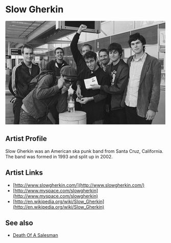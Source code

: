 # Slow Gherkin

![](../../assets/artists/Slow_Gherkin.png)

## Artist Profile

Slow Gherkin was an American ska punk band from Santa Cruz, California. The band was formed in 1993 and split up in 2002.

## Artist Links

- [http://www.slowgherkin.com/](http://www.slowgherkin.com/)
- [http://www.myspace.com/slowgherkin](http://www.myspace.com/slowgherkin)
- [http://en.wikipedia.org/wiki/Slow_Gherkin](http://en.wikipedia.org/wiki/Slow_Gherkin)


## See also

- [Death Of A Salesman](Death_Of_A_Salesman.md)
